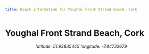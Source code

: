 ```yaml
---
title: Beach information for Youghal Front Strand Beach, Cork
---
```

# Youghal Front Strand Beach, Cork 

<div align="center"><i>latitude: 51.93835445 longitude: -7.84732679</i></div>